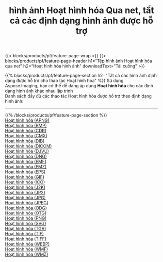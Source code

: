 ﻿---
title: hình ảnh Hoạt hình hóa Qua net, tất cả các định dạng hình ảnh được hỗ trợ 
weight: 3920
url: /vi/net/cartoonify 
lang: vi
langdirlevel: 2
locales: zh-hans,ja,it,ru,de,es,fr,nl,id,lt,pl,pt,vi,tr,ko,zh-hant,ar,hi,th,sv,cs,uk,he
description: Sử dụng Aspose.Imaging, bạn có thể dễ dàng Hoạt hình hóa hình ảnh qua net
---

{{< blocks/products/pf/feature-page-wrap >}}
{{< blocks/products/pf/feature-page-header h1="Tệp hình ảnh Hoạt hình hóa qua net" h2="Hoạt hình hóa hình ảnh" downloadText="Tải xuống" >}}


{{% blocks/products/pf/feature-page-section  h2="Tất cả các hình ảnh định dạng được hỗ trợ cho thao tác Hoạt hình hóa" %}}
Sử dụng Aspose.Imaging, bạn có thể dễ dàng áp dụng **Hoạt hình hóa** cho các định dạng hình ảnh khác nhau lập trình
<br/>
Danh sách đầy đủ các thao tác Hoạt hình hóa được hỗ trợ theo định dạng hình ảnh:
<hr/>
{{% /blocks/products/pf/feature-page-section %}}
<div class="container-fluid productfamilypage bg-gray">
    <div class="convertypes bg-gray agp-content section">
        <div class="container">
		<div class="row other-converters">
		    <div class='col-md-2 other-converter remove-lp remove-rp'><a href="/imaging/vi/net/cartoonify/apng" >Hoạt hình hóa (APNG)</a></div><div class='col-md-2 other-converter remove-lp remove-rp'><a href="/imaging/vi/net/cartoonify/bmp" >Hoạt hình hóa (BMP)</a></div><div class='col-md-2 other-converter remove-lp remove-rp'><a href="/imaging/vi/net/cartoonify/cdr" >Hoạt hình hóa (CDR)</a></div><div class='col-md-2 other-converter remove-lp remove-rp'><a href="/imaging/vi/net/cartoonify/cmx" >Hoạt hình hóa (CMX)</a></div><div class='col-md-2 other-converter remove-lp remove-rp'><a href="/imaging/vi/net/cartoonify/dib" >Hoạt hình hóa (DIB)</a></div><div class='col-md-2 other-converter remove-lp remove-rp'><a href="/imaging/vi/net/cartoonify/dicom" >Hoạt hình hóa (DICOM)</a></div><div class='col-md-2 other-converter remove-lp remove-rp'><a href="/imaging/vi/net/cartoonify/djvu" >Hoạt hình hóa (DJVU)</a></div><div class='col-md-2 other-converter remove-lp remove-rp'><a href="/imaging/vi/net/cartoonify/dng" >Hoạt hình hóa (DNG)</a></div><div class='col-md-2 other-converter remove-lp remove-rp'><a href="/imaging/vi/net/cartoonify/emf" >Hoạt hình hóa (EMF)</a></div><div class='col-md-2 other-converter remove-lp remove-rp'><a href="/imaging/vi/net/cartoonify/emz" >Hoạt hình hóa (EMZ)</a></div><div class='col-md-2 other-converter remove-lp remove-rp'><a href="/imaging/vi/net/cartoonify/eps" >Hoạt hình hóa (EPS)</a></div><div class='col-md-2 other-converter remove-lp remove-rp'><a href="/imaging/vi/net/cartoonify/gif" >Hoạt hình hóa (GIF)</a></div><div class='col-md-2 other-converter remove-lp remove-rp'><a href="/imaging/vi/net/cartoonify/ico" >Hoạt hình hóa (ICO)</a></div><div class='col-md-2 other-converter remove-lp remove-rp'><a href="/imaging/vi/net/cartoonify/j2k" >Hoạt hình hóa (J2K)</a></div><div class='col-md-2 other-converter remove-lp remove-rp'><a href="/imaging/vi/net/cartoonify/jp2" >Hoạt hình hóa (JP2)</a></div><div class='col-md-2 other-converter remove-lp remove-rp'><a href="/imaging/vi/net/cartoonify/jpg" >Hoạt hình hóa (JPG)</a></div><div class='col-md-2 other-converter remove-lp remove-rp'><a href="/imaging/vi/net/cartoonify/jpeg" >Hoạt hình hóa (JPEG)</a></div><div class='col-md-2 other-converter remove-lp remove-rp'><a href="/imaging/vi/net/cartoonify/odg" >Hoạt hình hóa (ODG)</a></div><div class='col-md-2 other-converter remove-lp remove-rp'><a href="/imaging/vi/net/cartoonify/otg" >Hoạt hình hóa (OTG)</a></div><div class='col-md-2 other-converter remove-lp remove-rp'><a href="/imaging/vi/net/cartoonify/png" >Hoạt hình hóa (PNG)</a></div><div class='col-md-2 other-converter remove-lp remove-rp'><a href="/imaging/vi/net/cartoonify/svg" >Hoạt hình hóa (SVG)</a></div><div class='col-md-2 other-converter remove-lp remove-rp'><a href="/imaging/vi/net/cartoonify/tga" >Hoạt hình hóa (TGA)</a></div><div class='col-md-2 other-converter remove-lp remove-rp'><a href="/imaging/vi/net/cartoonify/tif" >Hoạt hình hóa (TIF)</a></div><div class='col-md-2 other-converter remove-lp remove-rp'><a href="/imaging/vi/net/cartoonify/tiff" >Hoạt hình hóa (TIFF)</a></div><div class='col-md-2 other-converter remove-lp remove-rp'><a href="/imaging/vi/net/cartoonify/webp" >Hoạt hình hóa (WEBP)</a></div><div class='col-md-2 other-converter remove-lp remove-rp'><a href="/imaging/vi/net/cartoonify/wmf" >Hoạt hình hóa (WMF)</a></div><div class='col-md-2 other-converter remove-lp remove-rp'><a href="/imaging/vi/net/cartoonify/wmz" >Hoạt hình hóa (WMZ)</a></div>
                </div>
        </div>
    </div>
</div>
<br/>


